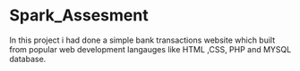 # Spark_Assesment
In this project i had done a simple bank transactions website which built from popular web development langauges like HTML ,CSS, PHP and MYSQL database.

